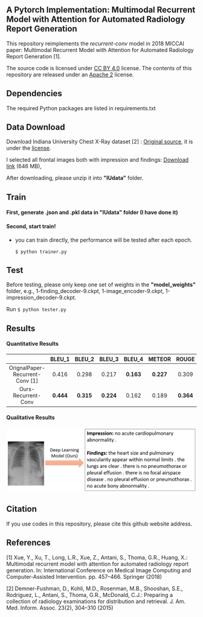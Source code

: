 ## A Pytorch Implementation: Multimodal Recurrent Model with Attention for Automated Radiology Report Generation

This repository reimplements the *recurrent-conv* model in 2018 MICCAI paper: Multimodal Recurrent Model with Attention for Automated Radiology Report Generation [1].

The source code is licensed under [CC BY 4.0](https://creativecommons.org/licenses/by/4.0/) license. The contents of this repository are released under an [Apache 2](LICENSE) license.

## Dependencies

The required Python packages are listed in requirements.txt

## Data Download

Download Indiana University Chest X-Ray dataset [2] : [Original source](https://openi.nlm.nih.gov/), it is under the [license](https://creativecommons.org/licenses/by-nc-nd/4.0/). 

I selected all frontal images both with impression and findings: [Download link](https://drive.google.com/file/d/1tXDo9XGSH_uUNYdZt0WaLcTt58bRKMIj/view?usp=sharing) (646 MB), 

After downloading, please unzip it into **"IUdata"** folder.

## Train
#### First, generate .json and .pkl data in "IUdata" folder (I have done it)

#### Second, start train!
- you can train directly, the performance will be tested after each epoch.
    ```
    $ python trainer.py
    ```
    
## Test
Before testing, please only keep one set of weights in the **"model_weights"** folder, e.g., 1-finding_decoder-9.ckpt, 1-image_encoder-9.ckpt, 1-impression_decoder-9.ckpt. 

Run
    ```
    $ python tester.py
    ```
    
## Results
#### Quantitative Results
|  | BLEU_1 | BLEU_2 | BLEU_3 | BLEU_4 | METEOR | ROUGE |
| :---: | :---: | :---: | :---: | :---: | :---: | :---: |
| OrignalPaper-Recurrent- Conv [1] </sup> |0.416 | 0.298 | 0.217 | **0.163** | **0.227** | 0.309 |
| Ours-Recurrent- Conv </sup> | **0.444** | **0.315** | **0.224** | 0.162 | 0.189 | **0.364** |

#### Qualitative Results

![Qualitative Results](results/qualitative_result.png)

## Citation

If you use codes in this repository, please cite this github website address.

## References
[1] Xue, Y., Xu, T., Long, L.R., Xue, Z., Antani, S., Thoma, G.R., Huang, X.: Multimodal recurrent model with attention for automated radiology report generation. In: International Conference on Medical Image Computing and Computer-Assisted Intervention. pp. 457–466. Springer (2018)

[2] Demner-Fushman, D., Kohli, M.D., Rosenman, M.B., Shooshan, S.E., Rodriguez, L., Antani, S., Thoma, G.R., McDonald, C.J.: Preparing a collection of radiology examinations for distribution and retrieval. J. Am. Med. Inform. Assoc. 23(2), 304–310 (2015)
